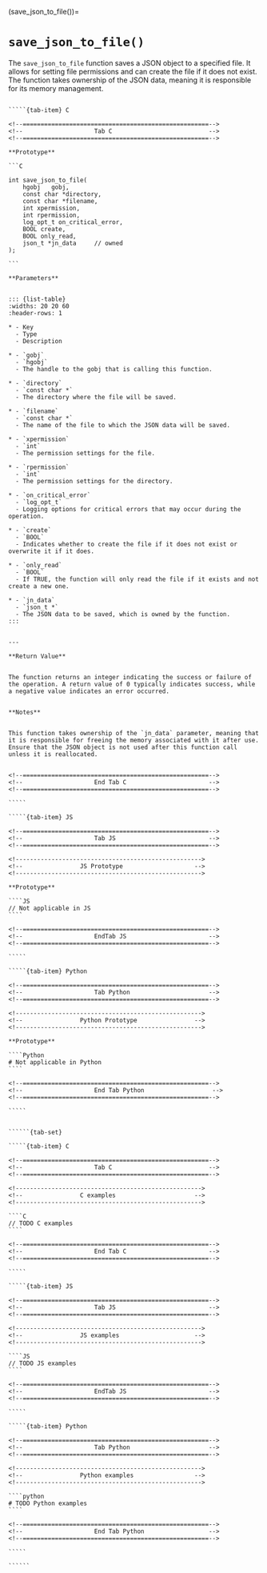 <!-- ============================================================== -->
(save_json_to_file())=
# `save_json_to_file()`
<!-- ============================================================== -->


The `save_json_to_file` function saves a JSON object to a specified file. It allows for setting file permissions and can create the file if it does not exist. The function takes ownership of the JSON data, meaning it is responsible for its memory management.


<!------------------------------------------------------------>
<!--                    Prototypes                          -->
<!------------------------------------------------------------>

``````{tab-set}

`````{tab-item} C

<!--====================================================-->
<!--                    Tab C                           -->
<!--====================================================-->

**Prototype**

```C

int save_json_to_file(
    hgobj   gobj,
    const char *directory,
    const char *filename,
    int xpermission,
    int rpermission,
    log_opt_t on_critical_error,
    BOOL create,
    BOOL only_read,
    json_t *jn_data     // owned
);

```

**Parameters**


::: {list-table}
:widths: 20 20 60
:header-rows: 1

* - Key
  - Type
  - Description

* - `gobj`
  - `hgobj`
  - The handle to the gobj that is calling this function.

* - `directory`
  - `const char *`
  - The directory where the file will be saved.

* - `filename`
  - `const char *`
  - The name of the file to which the JSON data will be saved.

* - `xpermission`
  - `int`
  - The permission settings for the file.

* - `rpermission`
  - `int`
  - The permission settings for the directory.

* - `on_critical_error`
  - `log_opt_t`
  - Logging options for critical errors that may occur during the operation.

* - `create`
  - `BOOL`
  - Indicates whether to create the file if it does not exist or overwrite it if it does.

* - `only_read`
  - `BOOL`
  - If TRUE, the function will only read the file if it exists and not create a new one.

* - `jn_data`
  - `json_t *`
  - The JSON data to be saved, which is owned by the function.
:::


---

**Return Value**


The function returns an integer indicating the success or failure of the operation. A return value of 0 typically indicates success, while a negative value indicates an error occurred.


**Notes**


This function takes ownership of the `jn_data` parameter, meaning that it is responsible for freeing the memory associated with it after use. Ensure that the JSON object is not used after this function call unless it is reallocated.


<!--====================================================-->
<!--                    End Tab C                       -->
<!--====================================================-->

`````

`````{tab-item} JS

<!--====================================================-->
<!--                    Tab JS                          -->
<!--====================================================-->

<!---------------------------------------------------->
<!--                JS Prototype                    -->
<!---------------------------------------------------->

**Prototype**

````JS
// Not applicable in JS
````

<!--====================================================-->
<!--                    EndTab JS                       -->
<!--====================================================-->

`````

`````{tab-item} Python

<!--====================================================-->
<!--                    Tab Python                      -->
<!--====================================================-->

<!---------------------------------------------------->
<!--                Python Prototype                -->
<!---------------------------------------------------->

**Prototype**

````Python
# Not applicable in Python
````

<!--====================================================-->
<!--                    End Tab Python                   -->
<!--====================================================-->

`````

``````

<!------------------------------------------------------------>
<!--                    Examples                            -->
<!------------------------------------------------------------>

```````{dropdown} Examples

``````{tab-set}

`````{tab-item} C

<!--====================================================-->
<!--                    Tab C                           -->
<!--====================================================-->

<!---------------------------------------------------->
<!--                C examples                      -->
<!---------------------------------------------------->

````C
// TODO C examples
````

<!--====================================================-->
<!--                    End Tab C                       -->
<!--====================================================-->

`````

`````{tab-item} JS

<!--====================================================-->
<!--                    Tab JS                          -->
<!--====================================================-->

<!---------------------------------------------------->
<!--                JS examples                     -->
<!---------------------------------------------------->

````JS
// TODO JS examples
````

<!--====================================================-->
<!--                    EndTab JS                       -->
<!--====================================================-->

`````

`````{tab-item} Python

<!--====================================================-->
<!--                    Tab Python                      -->
<!--====================================================-->

<!---------------------------------------------------->
<!--                Python examples                 -->
<!---------------------------------------------------->

````python
# TODO Python examples
````

<!--====================================================-->
<!--                    End Tab Python                  -->
<!--====================================================-->

`````

``````

```````

